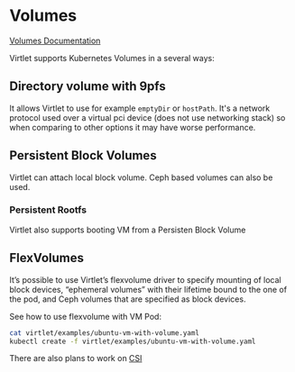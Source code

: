 # Volumes

[Volumes Documentation](https://github.com/Mirantis/virtlet/blob/master/docs/volumes.md)

Virtlet supports Kubernetes Volumes in a several ways:

## Directory volume with 9pfs

It allows Virtlet to use for example `emptyDir` or `hostPath`. It's a network protocol used over a virtual pci device (does not use networking stack) so when comparing to other options it may have worse performance.


## Persistent Block Volumes

Virtlet can attach local block volume. Ceph based volumes can also be used.

### Persistent Rootfs
Virtlet also supports booting VM from a Persisten Block Volume

## FlexVolumes

It’s possible to use Virtlet’s flexvolume driver to specify mounting of local block devices, “ephemeral volumes” with their lifetime bound to the one of the pod, and Ceph volumes that are specified as block devices.

See how to use flexvolume with VM Pod:

```bash
cat virtlet/examples/ubuntu-vm-with-volume.yaml
kubectl create -f virtlet/examples/ubuntu-vm-with-volume.yaml
```

There are also plans to work on [CSI](https://kubernetes.io/blog/2018/01/introducing-container-storage-interface/)
